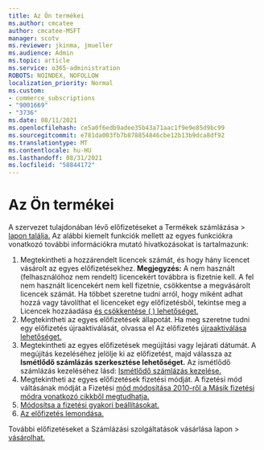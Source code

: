 ```yaml
---
title: Az Ön termékei
ms.author: cmcatee
author: cmcatee-MSFT
manager: scotv
ms.reviewer: jkinma, jmueller
ms.audience: Admin
ms.topic: article
ms.service: o365-administration
ROBOTS: NOINDEX, NOFOLLOW
localization_priority: Normal
ms.custom:
- commerce_subscriptions
- "9001669"
- "3736"
ms.date: 08/11/2021
ms.openlocfilehash: ce5a0f6edb9adee35b43a71aac1f9e9e85d9bc99
ms.sourcegitcommit: e781da003fb7b878854846cbe12b13b9dca8df92
ms.translationtype: MT
ms.contentlocale: hu-HU
ms.lasthandoff: 08/31/2021
ms.locfileid: "58844172"
---
```

# <a name="your-products"></a>Az Ön termékei

A szervezet tulajdonában lévő előfizetéseket a Termékek számlázása  >  [lapon találja.](https://go.microsoft.com/fwlink/p/?linkid=842054) Az alábbi kiemelt funkciók mellett az egyes funkciókra vonatkozó további információkra mutató hivatkozásokat is tartalmazunk:

1. Megtekintheti a hozzárendelt licencek számát, és hogy hány licencet vásárolt az egyes előfizetésekhez.
    **Megjegyzés:** A nem használt (felhasználóhoz nem rendelt) licencekért továbbra is fizetnie kell. A fel nem használt licencekért nem kell fizetnie, csökkentse a megvásárolt licencek számát. Ha többet szeretne tudni arról, hogy miként adhat hozzá vagy távolíthat el licenceket egy előfizetésből, tekintse meg a Licencek hozzáadása [és csökkentése ( ) lehetőséget.](https://docs.microsoft.com/alchemyinsights/how-to-add-or-reduce-licenses)
2. Megtekintheti az egyes előfizetések állapotát. Ha meg szeretne tudni egy előfizetés újraaktiválását, olvassa el Az előfizetés [újraaktiválása lehetőséget.](reactivate-your-subscription.md)
3. Megtekintheti az egyes előfizetések megújítási vagy lejárati dátumát. A megújítás kezeléséhez jelölje ki az előfizetést, majd válassza az **Ismétlődő számlázás szerkesztése lehetőséget.** Az ismétlődő számlázás kezeléséhez lásd: [Ismétlődő számlázás kezelése.](manage-auto-renewal.md)
4. Megtekintheti az egyes előfizetések fizetési módját. A fizetési mód váltásának módját a Fizetési [mód módosítása 2010-ről a Másik fizetési módra vonatkozó cikkből megtudhatja.](change-payment-method.md)
5. [Módosítsa a fizetési gyakori beállításokat.](change-how-often-you-pay.md)
6. [Az előfizetés lemondása.](https://go.microsoft.com/fwlink/?linkid=2119113)

További előfizetéseket a Számlázási szolgáltatások vásárlása lapon  >  [vásárolhat.](https://go.microsoft.com/fwlink/p/?linkid=868433)